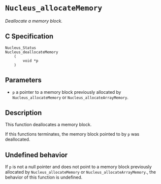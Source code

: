 # `Nucleus_allocateMemory`
*Deallocate a memory block.*

## C Specification
```
Nucleus_Status
Nucleus_deallocateMemory
    (
        void *p
    )
```

## Parameters
- `p` a pointer to a memory block previously allocated by `Nucleus_allocateMemory` or `Nucleus_allocateArrayMemory`.

## Description
This function deallocates a memory block.

If this functions terminates, the memory block pointed to by `p` was deallocated.

## Undefined behavior
If `p` is not a null pointer and does not point to a memory block previously allocated by `Nucleus_allocateMemory` or `Nucleus_allocateArrayMemory`., the behavior of this function is undefined.
